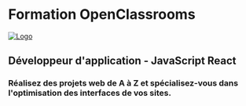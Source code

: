# Formation OpenClassrooms
[![Logo](https://upload.wikimedia.org/wikipedia/fr/0/0d/Logo_OpenClassrooms.png)](https://openclassrooms.com/fr/paths/516-developpeur-dapplication-javascript-react)

## Développeur d'application - JavaScript React
### Réalisez des projets web de A à Z et spécialisez-vous dans l'optimisation des interfaces de vos sites.

